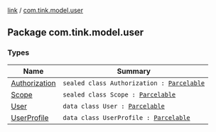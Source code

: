 [link](../index.md) / [com.tink.model.user](./index.md)

## Package com.tink.model.user

### Types

| Name | Summary |
|---|---|
| [Authorization](-authorization/index.md) | `sealed class Authorization : `[`Parcelable`](https://developer.android.com/reference/android/os/Parcelable.html) |
| [Scope](-scope/index.md) | `sealed class Scope : `[`Parcelable`](https://developer.android.com/reference/android/os/Parcelable.html) |
| [User](-user/index.md) | `data class User : `[`Parcelable`](https://developer.android.com/reference/android/os/Parcelable.html) |
| [UserProfile](-user-profile/index.md) | `data class UserProfile : `[`Parcelable`](https://developer.android.com/reference/android/os/Parcelable.html) |
